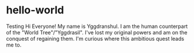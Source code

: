 # hello-world
Testing
Hi Everyone!
My name is Yggdranshul. I am the human counterpart of the "World Tree"/"Yggdrasil".
I've lost my original powers and am on the conquest of regaining them.
I'm curious where this ambitious quest leads me to.
